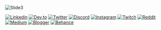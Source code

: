![Slide3](https://user-images.githubusercontent.com/73234748/118378742-2f72ff00-b5ac-11eb-845e-6029b8d70a25.PNG)

[![Linkedin](https://img.shields.io/badge/LinkedIn-0077B5?style=for-the-badge&logo=linkedin&logoColor=white)](https://www.linkedin.com/in/danilo-o-pinheiro-8127ab176/)
[![Dev.to](https://img.shields.io/badge/dev.to-0A0A0A?style=for-the-badge&logo=dev.to&logoColor=white)](https://dev.to/daniloop1381521)
[![Twitter](https://img.shields.io/badge/Twitter-1DA1F2?style=for-the-badge&logo=twitter&logoColor=white)](https://twitter.com/dan_opinheiro)
[![Discord](https://img.shields.io/badge/Discord-7289DA?style=for-the-badge&logo=discord&logoColor=white)](https://discord.com/channels/846478839067574334/846478839067574339)
[![Instagram](https://img.shields.io/badge/Instagram-E4405F?style=for-the-badge&logo=instagram&logoColor=white)](https://www.instagram.com/musiccantor_danpinheiro/)
[![Twitch](https://img.shields.io/badge/Twitch-9146FF?style=for-the-badge&logo=twitch&logoColor=white)](https://www.twitch.tv/danpro1988)
[![Reddit](https://img.shields.io/badge/Reddit-FF4500?style=for-the-badge&logo=reddit&logoColor=white)](https://www.reddit.com/user/No_Brick2345)
[![Medium](https://img.shields.io/badge/Medium-12100E?style=for-the-badge&logo=medium&logoColor=white)](https://daniloopro.medium.com/)
[![Blogger](https://img.shields.io/badge/Blogger-FF5722?style=for-the-badge&logo=blogger&logoColor=white)](https://www.blogger.com/profile/09027812347261688269)
[![Behance](https://aleen42.github.io/badges/src/behance.svg)](https://www.behance.net/danilopinheiro2)

<!--![Captura de tela 2021-03-13 214157](https://user-images.githubusercontent.com/52793184/111054029-df5eab80-8447-11eb-9dcc-061a9b8a3d19.png)

<!--
![WhatsApp Image 2021-03-02 at 2 11 44 PM](https://user-images.githubusercontent.com/52793184/109911574-1800c700-7c89-11eb-9486-c7ed28ea497e.jpeg)
I started my career as a developer in mid-2018, until then I managed to continue, and specialize as FullStack, but I realized that I had to continue within the scope of BackEnd. I currently work as a Software Engineer at Avanade Brasil.
...
Comecei minha carreira como desenvolvedor em meados de 2018, até então consegui continuar, e me especializar como FullStack, mas percebi que tinha que continuar no âmbito do BackEnd. Atualmente trabalho como Engenheiro de Software na Avanade Brasil.
[![Github Badge](https://img.shields.io/badge/-Github-000?style=flat-square&logo=Github&logoColor=white&link=https://github.com/DaniloOPinheiro/)](https://github.com/DaniloOPinheiro/)
[![Linkedin Badge](https://img.shields.io/badge/-LinkedIn-blue?style=flat-square&logo=Linkedin&logoColor=white&link=https://www.linkedin.com/in/danilo-o-pinheiro-8127ab176/)](https://www.linkedin.com/in/danilo-o-pinheiro-8127ab176/)
[![Twitter Badge](https://img.shields.io/badge/-Twitter-1ca0f1?style=flat-square&labelColor=1ca0f1&logo=twitter&logoColor=white&link=https://twitter.com/dan_opinheiro)](https://twitter.com/dan_opinheiro)
### Repositórios Evidentes:
  * [GitHub - Educacional](https://github.com/DaniloOP1381521)<br>
  * [GitHub - Version 2](https://github.com/DaniloOPro)
[![Youtube Badge](https://img.shields.io/badge/-YouTube-ff0000?style=flat-square&labelColor=ff0000&logo=youtube&logoColor=white&link=https://www.youtube.com/user/TreinaWeb)](https://www.youtube.com/user/TreinaWeb)
👯 Estou procurando colaborar...
### Meu [Portfólio](https://dop-s.github.io/)
<!--
[![Linkedin](https://img.shields.io/badge/-LinkedIn-blue?style=flat&logo=Linkedin&logoColor=white)](https://www.linkedin.com/in/raziel-rodrigues-2b32b5140/)
[![Email](https://img.shields.io/badge/-Icloud-blue?style=flat&logo=Mail&logoColor=white)](mailto:danilopinheiro88@icloud.com)
 <!--
  <br>
<!--
[![Danilo O. Pinheiro stats](https://github-readme-stats.vercel.app/api?username=DaniloOPinheiro&show_icons=true&theme=radical)](https://github.com/DaniloOPinheiro)
[![Danilo O. Pinheiro Langs](https://github-readme-stats.vercel.app/api/top-langs/?username=DaniloOPinheiro&layout=compact&theme=radical&langs_count=20)](https://github.com/DaniloOPinheiro)

<!--
[![willianrod's wakatime stats](https://github-readme-stats.vercel.app/api/wakatime?username=DaniloOPinheiro)](https://github.com/DaniloOPinheiro)

<!--## My [Portfolio](https://dop-s.github.io/index-en.html)


<!--**DaniloOPinheiro/DaniloOPinheiro** is a ✨ _special_ ✨ repository because its `README.md` (this file) appears on your GitHub profile.

<!--Here are some ideas to get you started:

- 🔭 I’m currently working on ...
- 🌱 I’m currently learning ...
- 👯 I’m looking to collaborate on ...
- 🤔 I’m looking for help with ...
- 💬 Ask me about ...
- 📫 How to reach me: ...
- 😄 Pronouns: ...
- ⚡ Fun fact: ...
-->
